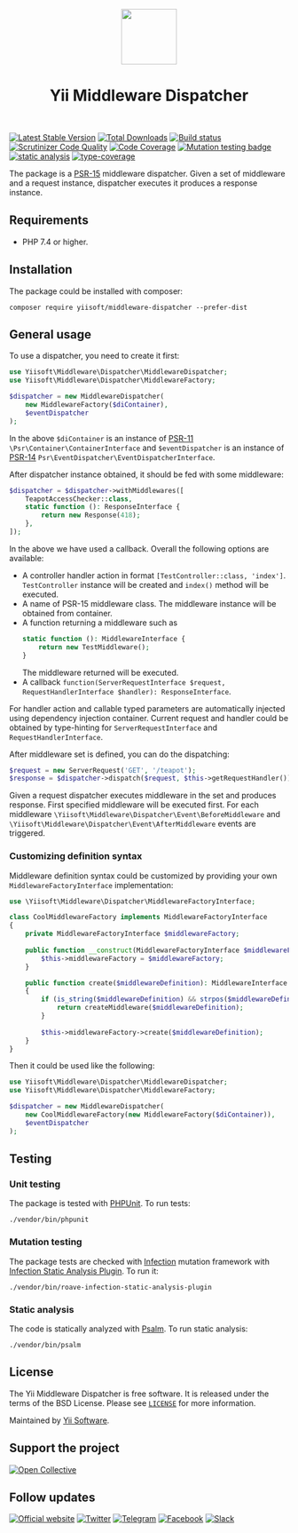<p align="center">
    <a href="https://github.com/yiisoft" target="_blank">
        <img src="https://yiisoft.github.io/docs/images/yii_logo.svg" height="100px">
    </a>
    <h1 align="center">Yii Middleware Dispatcher</h1>
    <br>
</p>

[![Latest Stable Version](https://poser.pugx.org/yiisoft/middleware-dispatcher/v/stable.png)](https://packagist.org/packages/yiisoft/middleware-dispatcher)
[![Total Downloads](https://poser.pugx.org/yiisoft/middleware-dispatcher/downloads.png)](https://packagist.org/packages/yiisoft/middleware-dispatcher)
[![Build status](https://github.com/yiisoft/middleware-dispatcher/workflows/build/badge.svg)](https://github.com/yiisoft/middleware-dispatcher/actions?query=workflow%3Abuild)
[![Scrutinizer Code Quality](https://scrutinizer-ci.com/g/yiisoft/middleware-dispatcher/badges/quality-score.png?b=master)](https://scrutinizer-ci.com/g/yiisoft/middleware-dispatcher/?branch=master)
[![Code Coverage](https://scrutinizer-ci.com/g/yiisoft/middleware-dispatcher/badges/coverage.png?b=master)](https://scrutinizer-ci.com/g/yiisoft/middleware-dispatcher/?branch=master)
[![Mutation testing badge](https://img.shields.io/endpoint?style=flat&url=https%3A%2F%2Fbadge-api.stryker-mutator.io%2Fgithub.com%2Fyiisoft%2Fmiddleware-dispatcher%2Fmaster)](https://dashboard.stryker-mutator.io/reports/github.com/yiisoft/middleware-dispatcher/master)
[![static analysis](https://github.com/yiisoft/middleware-dispatcher/workflows/static%20analysis/badge.svg)](https://github.com/yiisoft/middleware-dispatcher/actions?query=workflow%3A%22static+analysis%22)
[![type-coverage](https://shepherd.dev/github/yiisoft/middleware-dispatcher/coverage.svg)](https://shepherd.dev/github/yiisoft/middleware-dispatcher)

The package is a [PSR-15](https://www.php-fig.org/psr/psr-15/) middleware dispatcher. Given a set of middleware and a
request instance, dispatcher executes it produces a response instance.

## Requirements

- PHP 7.4 or higher.

## Installation

The package could be installed with composer:

```shell
composer require yiisoft/middleware-dispatcher --prefer-dist
```

## General usage

To use a dispatcher, you need to create it first:

```php
use Yiisoft\Middleware\Dispatcher\MiddlewareDispatcher;
use Yiisoft\Middleware\Dispatcher\MiddlewareFactory;

$dispatcher = new MiddlewareDispatcher(
    new MiddlewareFactory($diContainer),
    $eventDispatcher
);
```

In the above `$diContainer` is an instance of [PSR-11](https://www.php-fig.org/psr/psr-11/) `\Psr\Container\ContainerInterface`
and `$eventDispatcher` is an instance of [PSR-14](https://www.php-fig.org/psr/psr-14/) `Psr\EventDispatcher\EventDispatcherInterface`.

After dispatcher instance obtained, it should be fed with some middleware: 

```php
$dispatcher = $dispatcher->withMiddlewares([
    TeapotAccessChecker::class,
    static function (): ResponseInterface {
        return new Response(418);
    },
]);
```

In the above we have used a callback. Overall the following options are available:

- A controller handler action in format `[TestController::class, 'index']`. `TestController` instance will be created and
  `index()` method will be executed.
- A name of PSR-15 middleware class. The middleware instance will be obtained from container.
- A function returning a middleware such as
  ```php
  static function (): MiddlewareInterface {
      return new TestMiddleware();
  }
  ```
  The middleware returned will be executed.
- A callback `function(ServerRequestInterface $request, RequestHandlerInterface $handler): ResponseInterface`.

For handler action and callable typed parameters are automatically injected using dependency injection container.
Current request and handler could be obtained by type-hinting for `ServerRequestInterface` and `RequestHandlerInterface`.

After middleware set is defined, you can do the dispatching: 

```php
$request = new ServerRequest('GET', '/teapot');
$response = $dispatcher->dispatch($request, $this->getRequestHandler());
```

Given a request dispatcher executes middleware in the set and produces response. First specified middleware will be
executed first. For each middleware
`\Yiisoft\Middleware\Dispatcher\Event\BeforeMiddleware` and `\Yiisoft\Middleware\Dispatcher\Event\AfterMiddleware`
events are triggered.

### Customizing definition syntax

Middleware definition syntax could be customized by providing your own `MiddlewareFactoryInterface` implementation:

```php
use \Yiisoft\Middleware\Dispatcher\MiddlewareFactoryInterface;

class CoolMiddlewareFactory implements MiddlewareFactoryInterface
{
    private MiddlewareFactoryInterface $middlewareFactory;
    
    public function __construct(MiddlewareFactoryInterface $middlewareFactory) {
        $this->middlewareFactory = $middlewareFactory;
    }    

    public function create($middlewareDefinition): MiddlewareInterface
    {
        if (is_string($middlewareDefinition) && strpos($middlewareDefinition, '@') === 0) {
            return createMiddleware($middlewareDefinition);
        }
        
        $this->middlewareFactory->create($middlewareDefinition);
    }
}
```

Then it could be used like the following:

```php
use Yiisoft\Middleware\Dispatcher\MiddlewareDispatcher;
use Yiisoft\Middleware\Dispatcher\MiddlewareFactory;

$dispatcher = new MiddlewareDispatcher(
    new CoolMiddlewareFactory(new MiddlewareFactory($diContainer)),
    $eventDispatcher
);
```

## Testing

### Unit testing

The package is tested with [PHPUnit](https://phpunit.de/). To run tests:

```shell
./vendor/bin/phpunit
```

### Mutation testing

The package tests are checked with [Infection](https://infection.github.io/) mutation framework with
[Infection Static Analysis Plugin](https://github.com/Roave/infection-static-analysis-plugin). To run it:

```shell
./vendor/bin/roave-infection-static-analysis-plugin
```

### Static analysis

The code is statically analyzed with [Psalm](https://psalm.dev/). To run static analysis:

```shell
./vendor/bin/psalm
```

## License

The Yii Middleware Dispatcher is free software. It is released under the terms of the BSD License.
Please see [`LICENSE`](./LICENSE.md) for more information.

Maintained by [Yii Software](https://www.yiiframework.com/).

## Support the project

[![Open Collective](https://img.shields.io/badge/Open%20Collective-sponsor-7eadf1?logo=open%20collective&logoColor=7eadf1&labelColor=555555)](https://opencollective.com/yiisoft)

## Follow updates

[![Official website](https://img.shields.io/badge/Powered_by-Yii_Framework-green.svg?style=flat)](https://www.yiiframework.com/)
[![Twitter](https://img.shields.io/badge/twitter-follow-1DA1F2?logo=twitter&logoColor=1DA1F2&labelColor=555555?style=flat)](https://twitter.com/yiiframework)
[![Telegram](https://img.shields.io/badge/telegram-join-1DA1F2?style=flat&logo=telegram)](https://t.me/yii3en)
[![Facebook](https://img.shields.io/badge/facebook-join-1DA1F2?style=flat&logo=facebook&logoColor=ffffff)](https://www.facebook.com/groups/yiitalk)
[![Slack](https://img.shields.io/badge/slack-join-1DA1F2?style=flat&logo=slack)](https://yiiframework.com/go/slack)
